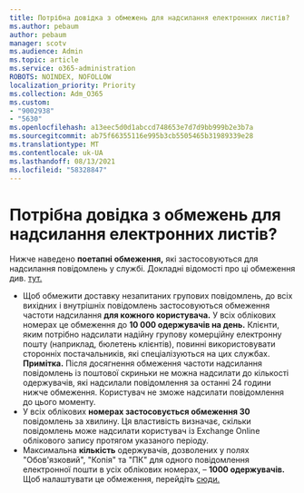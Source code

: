 ```yaml
---
title: Потрібна довідка з обмежень для надсилання електронних листів?
ms.author: pebaum
author: pebaum
manager: scotv
ms.audience: Admin
ms.topic: article
ms.service: o365-administration
ROBOTS: NOINDEX, NOFOLLOW
localization_priority: Priority
ms.collection: Adm_O365
ms.custom:
- "9002938"
- "5630"
ms.openlocfilehash: a13eec5d0d1abccd748653e7d7d9bb999b2e3b7a
ms.sourcegitcommit: ab75f66355116e995b3cb5505465b31989339e28
ms.translationtype: MT
ms.contentlocale: uk-UA
ms.lasthandoff: 08/13/2021
ms.locfileid: "58328847"
---
```

# <a name="need-help-with-email-sending-limits"></a>Потрібна довідка з обмежень для надсилання електронних листів?

Нижче наведено **поетапні обмеження,** які застосовуються для надсилання повідомлень у службі. Докладні відомості про ці обмеження див. [тут.](https://docs.microsoft.com/office365/servicedescriptions/exchange-online-service-description/exchange-online-limits#receiving-and-sending-limits)

- Щоб обмежити доставку незапитаних групових повідомлень, до всіх вихідних і внутрішніх повідомлень застосовуються обмеження частоти надсилання **для кожного користувача.** У всіх облікових номерах це обмеження до **10 000 одержувачів на день.**  Клієнти, яким потрібно надсилати надійну групову комерційну електронну пошту (наприклад, бюлетень клієнтів), повинні використовувати сторонніх постачальників, які спеціалізуються на цих службах.
    **Примітка.** Після досягнення обмеження частоти надсилання повідомлень із поштової скриньки не можна надсилати до кількості одержувачів, які надсилали повідомлення за останні 24 години нижче обмеження. Користувач не зможе надсилати повідомлення до цього моменту.
- У всіх облікових **номерах застосовується обмеження 30** повідомлень за хвилину. Ця властивість визначає, скільки повідомлень може надсилати користувач із Exchange Online облікового запису протягом указаного періоду.
- Максимальна **кількість** одержувачів, дозволених у полях "Обов'язковий", "Копія" та "ПК" для одного повідомлення електронної пошти в усіх облікових номерах, – **1000 одержувачів.** Щоб налаштувати це обмеження, перейдіть [сюди.](https://techcommunity.microsoft.com/t5/exchange-team-blog/customizable-recipient-limits-in-office-365/ba-p/1183228)
